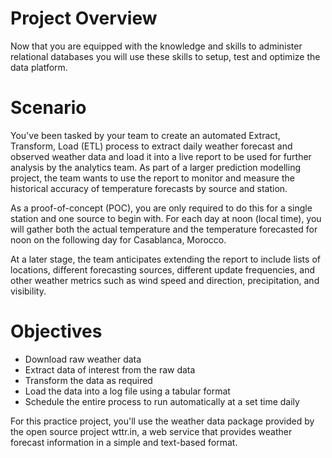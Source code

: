 # Project Overview

Now that you are equipped with the knowledge and skills to administer relational databases you will use these skills to setup, test and optimize the data platform.

# Scenario
You've been tasked by your team to create an automated Extract, Transform, Load (ETL) process to extract daily weather forecast and observed weather data and load it into a live report to be used for further analysis by the analytics team. As part of a larger prediction modelling project, the team wants to use the report to monitor and measure the historical accuracy of temperature forecasts by source and station.

As a proof-of-concept (POC), you are only required to do this for a single station and one source to begin with. For each day at noon (local time), you will gather both the actual temperature and the temperature forecasted for noon on the following day for Casablanca, Morocco.

At a later stage, the team anticipates extending the report to include lists of locations, different forecasting sources, different update frequencies, and other weather metrics such as wind speed and direction, precipitation, and visibility.

# Objectives
- Download raw weather data
- Extract data of interest from the raw data
- Transform the data as required
- Load the data into a log file using a tabular format
- Schedule the entire process to run automatically at a set time daily

For this practice project, you'll use the weather data package provided by the open source project wttr.in, a web service that provides weather forecast information in a simple and text-based format.
